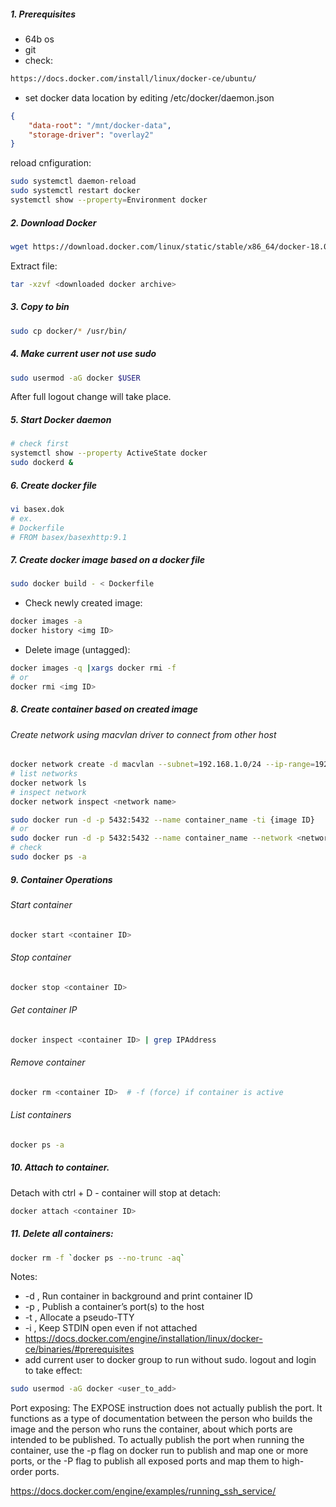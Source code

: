 

##### 1. Prerequisites
- 64b os
- git <br />
- check:
```html
https://docs.docker.com/install/linux/docker-ce/ubuntu/
```
- set docker data location by editing /etc/docker/daemon.json
```json
{
    "data-root": "/mnt/docker-data",
    "storage-driver": "overlay2"
}
```
reload cnfiguration:
```bash
sudo systemctl daemon-reload
sudo systemctl restart docker
systemctl show --property=Environment docker
```
##### 2. Download Docker
```bash
wget https://download.docker.com/linux/static/stable/x86_64/docker-18.09.4.tgz
```
Extract file:
```bash
tar -xzvf <downloaded docker archive>
```
##### 3. Copy to bin
```bash
sudo cp docker/* /usr/bin/
```
##### 4. Make current user not use sudo
```bash
sudo usermod -aG docker $USER
 ```
After full logout change will take place.
##### 5. Start Docker daemon
```bash
# check first
systemctl show --property ActiveState docker
sudo dockerd &
```
##### 6. Create docker file
```bash
vi basex.dok
# ex.
# Dockerfile
# FROM basex/basexhttp:9.1
```
##### 7. Create docker image based on a docker file
```bash
sudo docker build - < Dockerfile
```
- Check newly created image:
```bash
docker images -a
docker history <img ID>
```
- Delete image (untagged):
```bash
docker images -q |xargs docker rmi -f
# or
docker rmi <img ID>
```
##### 8. Create container based on created image
###### Create network using macvlan driver to connect from other host
```bash
docker network create -d macvlan --subnet=192.168.1.0/24 --ip-range=192.168.1.128/25 --gateway=192.168.1.127 -o parent=enp4s0 macnet
# list networks
docker network ls
# inspect network
docker network inspect <network name>
```
```bash
sudo docker run -d -p 5432:5432 --name container_name -ti {image ID}
# or
sudo docker run -d -p 5432:5432 --name container_name --network <network name> -ti {image ID}
# check
sudo docker ps -a
```
##### 9. Container Operations
###### Start container
```bash
docker start <container ID>
```
###### Stop container
```bash
docker stop <container ID>
```
###### Get container IP
```bash
docker inspect <container ID> | grep IPAddress
```
###### Remove container
```bash
docker rm <container ID>  # -f (force) if container is active
```
###### List containers
```bash
docker ps -a
```
##### 10. Attach to container. 
Detach with ctrl + D - container will stop at detach:
```bash
docker attach <container ID>
```
##### 11. Delete all containers:
```bash
docker rm -f `docker ps --no-trunc -aq`
```
Notes:
- -d , Run container in background and print container ID
- -p , Publish a container’s port(s) to the host
- -t , Allocate a pseudo-TTY
- -i , Keep STDIN open even if not attached 
- https://docs.docker.com/engine/installation/linux/docker-ce/binaries/#prerequisites
- add current user to docker group to run without sudo. logout and login to take effect:
```bash
sudo usermod -aG docker <user_to_add>
```
Port exposing:
The EXPOSE instruction does not actually publish the port. 
It functions as a type of documentation between the person who builds the image and the person who runs the container,
about which ports are intended to be published. 
To actually publish the port when running the container, use the -p flag on docker run to publish and map one or more 
ports, or the -P flag to publish all exposed ports and map them to high-order ports.

https://docs.docker.com/engine/examples/running_ssh_service/
